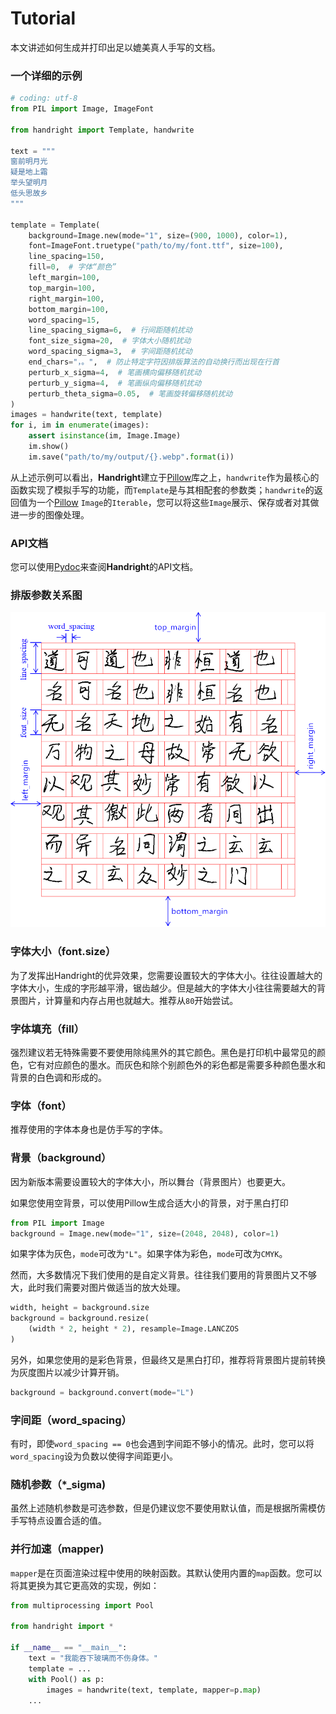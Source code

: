 # Tutorial
本文讲述如何生成并打印出足以媲美真人手写的文档。

### 一个详细的示例
```python
# coding: utf-8
from PIL import Image, ImageFont

from handright import Template, handwrite

text = """
窗前明月光
疑是地上霜
举头望明月
低头思故乡
"""

template = Template(
    background=Image.new(mode="1", size=(900, 1000), color=1),
    font=ImageFont.truetype("path/to/my/font.ttf", size=100),
    line_spacing=150,
    fill=0,  # 字体“颜色”
    left_margin=100,
    top_margin=100,
    right_margin=100,
    bottom_margin=100,
    word_spacing=15,
    line_spacing_sigma=6,  # 行间距随机扰动
    font_size_sigma=20,  # 字体大小随机扰动
    word_spacing_sigma=3,  # 字间距随机扰动
    end_chars="，。",  # 防止特定字符因排版算法的自动换行而出现在行首
    perturb_x_sigma=4,  # 笔画横向偏移随机扰动
    perturb_y_sigma=4,  # 笔画纵向偏移随机扰动
    perturb_theta_sigma=0.05,  # 笔画旋转偏移随机扰动
)
images = handwrite(text, template)
for i, im in enumerate(images):
    assert isinstance(im, Image.Image)
    im.show()
    im.save("path/to/my/output/{}.webp".format(i))
```
从上述示例可以看出，**Handright**建立于[Pillow](https://github.com/python-pillow/Pillow)库之上，`handwrite`作为最核心的函数实现了模拟手写的功能，而`Template`是与其相配套的参数类；`handwrite`的返回值为一个[Pillow](https://github.com/python-pillow/Pillow) `Image`的`Iterable`，您可以将这些`Image`展示、保存或者对其做进一步的图像处理。


### API文档
您可以使用[Pydoc](https://docs.python.org/3/library/pydoc.html)来查阅**Handright**的API文档。

### 排版参数关系图
![](images/params_visualizing.png)

### 字体大小（font.size）
为了发挥出Handright的优异效果，您需要设置较大的字体大小。往往设置越大的字体大小，生成的字形越平滑，锯齿越少。但是越大的字体大小往往需要越大的背景图片，计算量和内存占用也就越大。推荐从`80`开始尝试。

### 字体填充（fill）
强烈建议若无特殊需要不要使用除纯黑外的其它颜色。黑色是打印机中最常见的颜色，它有对应颜色的墨水。而灰色和除个别颜色外的彩色都是需要多种颜色墨水和背景的白色调和形成的。

### 字体（font）
推荐使用的字体本身也是仿手写的字体。

### 背景（background）
因为新版本需要设置较大的字体大小，所以舞台（背景图片）也要更大。

如果您使用空背景，可以使用Pillow生成合适大小的背景，对于黑白打印
```python
from PIL import Image
background = Image.new(mode="1", size=(2048, 2048), color=1)
```
如果字体为灰色，`mode`可改为`"L"`。如果字体为彩色，`mode`可改为`CMYK`。

然而，大多数情况下我们使用的是自定义背景。往往我们要用的背景图片又不够大，此时我们需要对图片做适当的放大处理。
```python
width, height = background.size
background = background.resize(
    (width * 2, height * 2), resample=Image.LANCZOS
)
```
另外，如果您使用的是彩色背景，但最终又是黑白打印，推荐将背景图片提前转换为灰度图片以减少计算开销。
```python
background = background.convert(mode="L")
```

### 字间距（word_spacing）
有时，即使`word_spacing == 0`也会遇到字间距不够小的情况。此时，您可以将`word_spacing`设为负数以使得字间距更小。

### 随机参数（*_sigma)
虽然上述随机参数是可选参数，但是仍建议您不要使用默认值，而是根据所需模仿手写特点设置合适的值。

### 并行加速（mapper)
`mapper`是在页面渲染过程中使用的映射函数。其默认使用内置的`map`函数。您可以将其更换为其它更高效的实现，例如：
```python
from multiprocessing import Pool

from handright import *

if __name__ == "__main__":
    text = "我能吞下玻璃而不伤身体。"
    template = ...
    with Pool() as p:
        images = handwrite(text, template, mapper=p.map)
    ...

```
